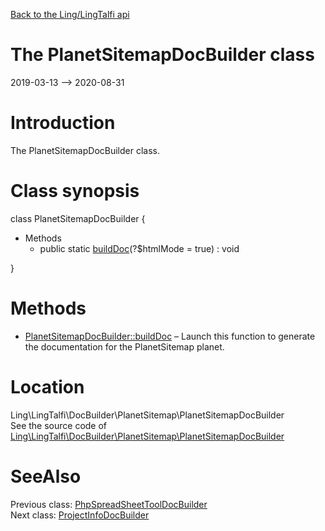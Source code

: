 [Back to the Ling/LingTalfi api](https://github.com/lingtalfi/LingTalfi/blob/master/doc/api/Ling/LingTalfi.md)



The PlanetSitemapDocBuilder class
================
2019-03-13 --> 2020-08-31






Introduction
============

The PlanetSitemapDocBuilder class.



Class synopsis
==============


class <span class="pl-k">PlanetSitemapDocBuilder</span>  {

- Methods
    - public static [buildDoc](https://github.com/lingtalfi/LingTalfi/blob/master/doc/api/Ling/LingTalfi/DocBuilder/PlanetSitemap/PlanetSitemapDocBuilder/buildDoc.md)(?$htmlMode = true) : void

}






Methods
==============

- [PlanetSitemapDocBuilder::buildDoc](https://github.com/lingtalfi/LingTalfi/blob/master/doc/api/Ling/LingTalfi/DocBuilder/PlanetSitemap/PlanetSitemapDocBuilder/buildDoc.md) &ndash; Launch this function to generate the documentation for the PlanetSitemap planet.





Location
=============
Ling\LingTalfi\DocBuilder\PlanetSitemap\PlanetSitemapDocBuilder<br>
See the source code of [Ling\LingTalfi\DocBuilder\PlanetSitemap\PlanetSitemapDocBuilder](https://github.com/lingtalfi/LingTalfi/blob/master/DocBuilder/PlanetSitemap/PlanetSitemapDocBuilder.php)



SeeAlso
==============
Previous class: [PhpSpreadSheetToolDocBuilder](https://github.com/lingtalfi/LingTalfi/blob/master/doc/api/Ling/LingTalfi/DocBuilder/PhpSpreadSheetTool/PhpSpreadSheetToolDocBuilder.md)<br>Next class: [ProjectInfoDocBuilder](https://github.com/lingtalfi/LingTalfi/blob/master/doc/api/Ling/LingTalfi/DocBuilder/ProjectInfo/ProjectInfoDocBuilder.md)<br>
